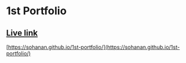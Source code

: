 # 1st Portfolio
## [Live link](https://sohanan.github.io/1st-portfolio/)
[https://sohanan.github.io/1st-portfolio/](https://sohanan.github.io/1st-portfolio/)

